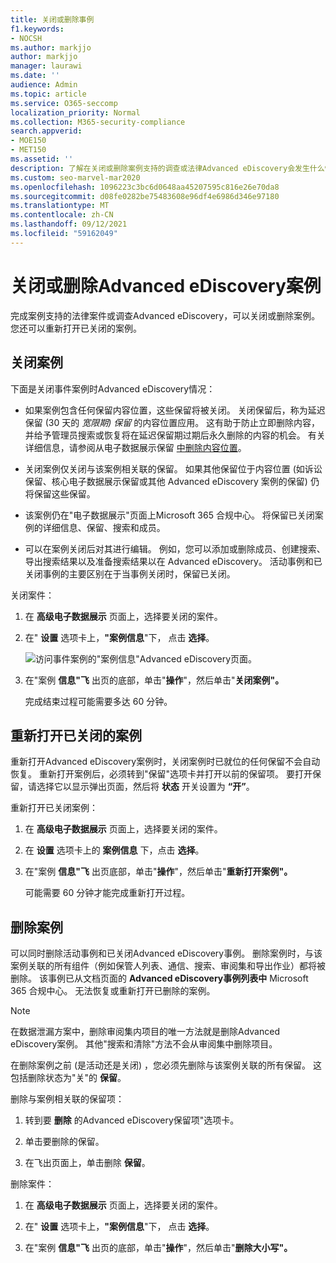 ```yaml
---
title: 关闭或删除事例
f1.keywords:
- NOCSH
ms.author: markjjo
author: markjjo
manager: laurawi
ms.date: ''
audience: Admin
ms.topic: article
ms.service: O365-seccomp
localization_priority: Normal
ms.collection: M365-security-compliance
search.appverid:
- MOE150
- MET150
ms.assetid: ''
description: 了解在关闭或删除案例支持的调查或法律Advanced eDiscovery会发生什么情况。
ms.custom: seo-marvel-mar2020
ms.openlocfilehash: 1096223c3bc6d0648aa45207595c816e26e70da8
ms.sourcegitcommit: d08fe0282be75483608e96df4e6986d346e97180
ms.translationtype: MT
ms.contentlocale: zh-CN
ms.lasthandoff: 09/12/2021
ms.locfileid: "59162049"
---
```

# <a name="close-or-delete-an-advanced-ediscovery-case"></a>关闭或删除Advanced eDiscovery案例

完成案例支持的法律案件或调查Advanced eDiscovery，可以关闭或删除案例。 您还可以重新打开已关闭的案例。

## <a name="close-a-case"></a>关闭案例

下面是关闭事件案例时Advanced eDiscovery情况：

- 如果案例包含任何保留内容位置，这些保留将被关闭。 关闭保留后，称为延迟保留 (30 天的 *宽限期) 保留* 的内容位置应用。 这有助于防止立即删除内容，并给予管理员搜索或恢复将在延迟保留期过期后永久删除的内容的机会。 有关详细信息，请参阅从电子数据展示保留 [中删除内容位置](create-ediscovery-holds.md#removing-content-locations-from-an-ediscovery-hold)。

- 关闭案例仅关闭与该案例相关联的保留。 如果其他保留位于内容位置 (如诉讼保留、核心电子数据展示保留或其他 Advanced eDiscovery 案例的保留) 仍将保留这些保留。

- 该案例仍在"电子数据展示"页面上Microsoft 365 合规中心。 将保留已关闭案例的详细信息、保留、搜索和成员。

- 可以在案例关闭后对其进行编辑。 例如，您可以添加或删除成员、创建搜索、导出搜索结果以及准备搜索结果以在 Advanced eDiscovery。 活动事例和已关闭事例的主要区别在于当事例关闭时，保留已关闭。

关闭案件：

1. 在 **高级电子数据展示** 页面上，选择要关闭的案件。

2. 在" **设置** 选项卡上，**"案例信息**"下， 点击 **选择**。

   ![访问事件案例的"案例信息"Advanced eDiscovery页面。](..\media\AeDSelectCaseInformation.png) 

3. 在"案例 **信息"飞** 出页的底部，单击"**操作**"，然后单击"**关闭案例"。**

   完成结束过程可能需要多达 60 分钟。

## <a name="reopen-a-closed-case"></a>重新打开已关闭的案例

重新打开Advanced eDiscovery案例时，关闭案例时已就位的任何保留不会自动恢复。 重新打开案例后，必须转到"保留"选项卡并打开以前的保留项。 要打开保留，请选择它以显示弹出页面，然后将 **状态** 开关设置为 **“开”**。

重新打开已关闭案例：

1. 在 **高级电子数据展示** 页面上，选择要关闭的案件。

2. 在 **设置** 选项卡上的 **案例信息** 下，点击 **选择**。

3. 在"案例 **信息"飞** 出页底部，单击"**操作**"，然后单击"**重新打开案例"。**

   可能需要 60 分钟才能完成重新打开过程。

## <a name="delete-a-case"></a>删除案例

可以同时删除活动事例和已关闭Advanced eDiscovery事例。 删除案例时，与该案例关联的所有组件（例如保管人列表、通信、搜索、审阅集和导出作业）都将被删除。 该事例已从文档页面的 **Advanced eDiscovery事例列表中** Microsoft 365 合规中心。 无法恢复或重新打开已删除的案例。

> [!NOTE]
> 在数据泄漏方案中，删除审阅集内项目的唯一方法就是删除Advanced eDiscovery案例。 其他"搜索和清除"方法不会从审阅集中删除项目。

在删除案例之前 (是活动还是关闭) ，您必须先删除与该案例关联的所有保留。  这包括删除状态为"关"的 **保留**。

删除与案例相关联的保留项：

1. 转到要 **删除** 的Advanced eDiscovery保留项"选项卡。

2. 单击要删除的保留。

3. 在飞出页面上，单击删除 **保留**。

删除案件：

1. 在 **高级电子数据展示** 页面上，选择要关闭的案件。

2. 在" **设置** 选项卡上，**"案例信息**"下， 点击 **选择**。

3. 在"案例 **信息"飞** 出页的底部，单击"**操作**"，然后单击"**删除大小写"。**

